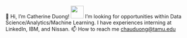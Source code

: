 
👋 Hi, I’m Catherine Duong! 
<img src="https://github.com/CatherineDuong22/CatherineDuong.github.io/assets/89957849/a6d9db02-76fb-417c-a693-122ea61ccd46" width="35" />
I’m looking for opportunities within Data Science/Analytics/Machine Learning. 
I have experiences interning at LinkedIn, IBM, and Nissan.
📫 How to reach me chauduong@tamu.edu
